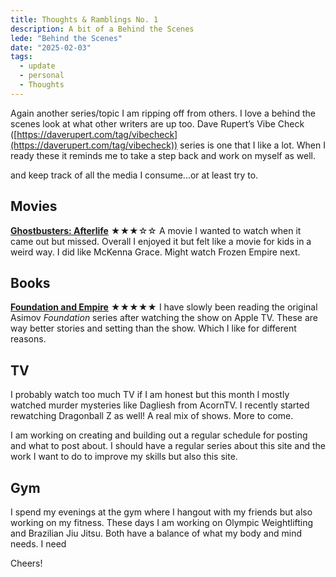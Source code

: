 ```yaml
---
title: Thoughts & Ramblings No. 1
description: A bit of a Behind the Scenes
lede: "Behind the Scenes"
date: "2025-02-03"
tags:
  - update
  - personal
  - Thoughts
---
```


Again another series/topic I am ripping off from others. I love a behind the scenes look at what other writers are up too. Dave Rupert’s Vibe Check ([https://daverupert.com/tag/vibecheck](https://daverupert.com/tag/vibecheck)) series is one that I like a lot. When I ready these it reminds me to take a step back and work on myself as well.

and keep track of all the media I consume...or at least try to.

## Movies
[**Ghostbusters: Afterlife**](https://www.imdb.com/title/tt4513678/?ref_=nv_sr_srsg_6_tt_8_nm_0_in_0_q_Ghostbu) ★★★☆☆
A movie I wanted to watch when it came out but missed. Overall I enjoyed it but felt like a movie for kids in a weird way. I did like McKenna Grace. Might watch Frozen Empire next. 
## Books
[**Foundation and Empire**](https://bookshop.org/p/books/foundation-and-empire-isaac-asimov/11418077?ean=9780553293371&next=t&next=t) ★★★★★
I have slowly been reading the original Asimov _Foundation_ series after watching the show on Apple TV. These are way better stories and setting than the show. Which I like for different reasons.

## TV
I probably watch too much TV if I am honest but this month I mostly watched murder mysteries like Dagliesh from AcornTV. I recently started rewatching Dragonball Z as well! A real mix of shows. More to come.

I am working on creating and building out a regular schedule for posting and what to post about. I should have a regular series about this site and the work I want to do to improve my skills but also this site.

## Gym
I spend my evenings at the gym where I hangout with my friends but also working on my fitness. These days I am working on Olympic Weightlifting and Brazilian Jiu Jitsu. Both have a balance of what my body and mind needs. I need 

Cheers!